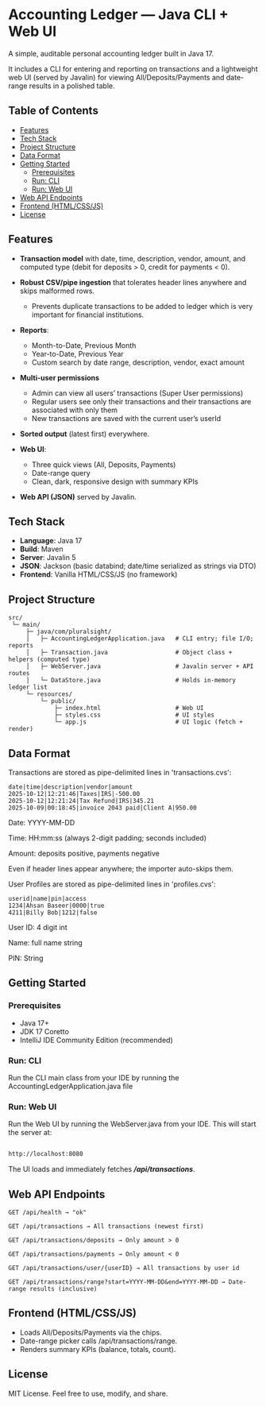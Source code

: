 # Accounting Ledger — Java CLI + Web UI

A simple, auditable personal accounting ledger built in Java 17.

It includes a CLI for entering and reporting on transactions and a lightweight web UI (served by Javalin) for viewing All/Deposits/Payments and date-range results in a polished table.

## Table of Contents

- [Features](#features)
- [Tech Stack](#tech-stack)
- [Project Structure](#project-structure)
- [Data Format](#data-format)
- [Getting Started](#getting-started)
    - [Prerequisites](#prerequisites)
    - [Run: CLI](#run-cli)
    - [Run: Web UI](#run-web-ui)
- [Web API Endpoints](#web-api-endpoints)
- [Frontend (HTML/CSS/JS)](#frontend-htmlcssjs)
- [License](#license)



## Features

- **Transaction model** with date, time, description, vendor, amount, and computed type (debit for deposits > 0, credit for payments < 0).
- **Robust CSV/pipe ingestion** that tolerates header lines anywhere and skips malformed rows.
  - Prevents duplicate transactions to be added to ledger which is very important for financial institutions. 
  
- **Reports**:
    - Month-to-Date, Previous Month
    - Year-to-Date, Previous Year
    - Custom search by date range, description, vendor, exact amount
- **Multi-user permissions**
  - Admin can view all users’ transactions (Super User permissions)
  - Regular users see only their transactions and their transactions are associated with only them
  - New transactions are saved with the current user’s userId
- **Sorted output** (latest first) everywhere.
- **Web UI**:
    - Three quick views (All, Deposits, Payments)
    - Date-range query
    - Clean, dark, responsive design with summary KPIs
- **Web API (JSON)** served by Javalin.



## Tech Stack

- **Language**: Java 17
- **Build**: Maven
- **Server**: Javalin 5
- **JSON**: Jackson (basic databind; date/time serialized as strings via DTO)
- **Frontend**: Vanilla HTML/CSS/JS (no framework)



## Project Structure

```text
src/
 └─ main/
     ├─ java/com/pluralsight/
     │   ├─ AccountingLedgerApplication.java   # CLI entry; file I/O; reports
     │   ├─ Transaction.java                   # Object class + helpers (computed type)
     │   ├─ WebServer.java                     # Javalin server + API routes
     │   └─ DataStore.java                     # Holds in-memory ledger list
     └─ resources/
         └─ public/
             ├─ index.html                     # Web UI
             ├─ styles.css                     # UI styles
             └─ app.js                         # UI logic (fetch + render)

```


## Data Format
Transactions are stored as pipe-delimited lines in 'transactions.cvs':

```
date|time|description|vendor|amount
2025-10-12|12:21:46|Taxes|IRS|-500.00
2025-10-12|12:21:24|Tax Refund|IRS|345.21
2025-10-09|00:18:45|invoice 2043 paid|Client A|950.00
```

Date: YYYY-MM-DD

Time: HH:mm:ss (always 2-digit padding; seconds included)

Amount: deposits positive, payments negative

Even if header lines appear anywhere; the importer auto-skips them.



User Profiles are stored as pipe-delimited lines in 'profiles.cvs':
```
userid|name|pin|access
1234|Ahsan Baseer|0000|true
4211|Billy Bob|1212|false
```

User ID: 4 digit int

Name: full name string

PIN: String


## Getting Started

### Prerequisites
* Java 17+
* JDK 17 Coretto
* IntelliJ IDE Community Edition (recommended)



### Run: CLI
Run the CLI main class from your IDE by running the AccountingLedgerApplication.java file



### Run: Web UI
Run the Web UI by running the WebServer.java from your IDE. This will start the server at:
```bash

http://localhost:8080
```
The UI loads and immediately fetches ***/api/transactions***.



## Web API Endpoints

```
GET /api/health → "ok"

GET /api/transactions → All transactions (newest first)

GET /api/transactions/deposits → Only amount > 0

GET /api/transactions/payments → Only amount < 0

GET /api/transactions/user/{userID} → All transactions by user id

GET /api/transactions/range?start=YYYY-MM-DD&end=YYYY-MM-DD → Date-range results (inclusive)
```



## Frontend (HTML/CSS/JS)
* Loads All/Deposits/Payments via the chips.
* Date-range picker calls /api/transactions/range.
* Renders summary KPIs (balance, totals, count).



## License
MIT License. Feel free to use, modify, and share.